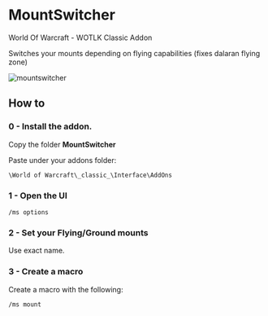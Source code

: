 # MountSwitcher
World Of Warcraft - WOTLK Classic Addon

Switches your mounts depending on flying capabilities (fixes dalaran flying zone)

![mountswitcher](https://github.com/ravelaso/MountSwitcher/assets/18076680/394249df-5102-40a5-a687-41c0921f0f09)

## How to

### 0 - Install the addon.
Copy the folder **MountSwitcher** 

Paste under your addons folder:
```
\World of Warcraft\_classic_\Interface\AddOns
```
### 1 - Open the UI
```
/ms options
```

### 2 - Set your Flying/Ground mounts
Use exact name.

### 3 - Create a macro
Create a macro with the following:
```
/ms mount
```

